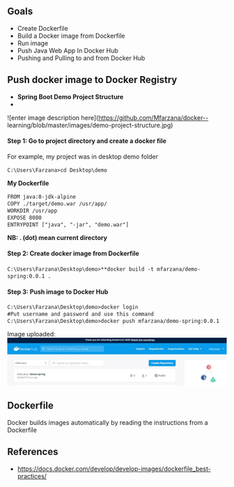 ## Goals
- Create Dockerfile 
- Build a Docker image from Dockerfile
- Run image
-  Push Java Web App In Docker Hub
- Pushing and Pulling to and from Docker Hub

## Push docker image to Docker Registry
- **Spring Boot Demo Project Structure** 
- 
![enter image description here](https://github.com/Mfarzana/docker-- learning/blob/master/images/demo-project-structure.jpg)

#### Step 1: Go to project directory and create a docker file 
 For example, my project was in desktop demo folder
  ```
  C:\Users\Farzana>cd Desktop\demo
  ```
  **My  Dockerfile** 
	
	FROM java:8-jdk-alpine
	COPY ./target/demo.war /usr/app/
	WORKDIR /usr/app
	EXPOSE 8080
	ENTRYPOINT ["java", "-jar", "demo.war"]
	
 **NB:  . (dot) mean current directory** 
####  Step 2: Create docker image from Dockerfile
 ```
 C:\Users\Farzana\Desktop\demo>**docker build -t mfarzana/demo-spring:0.0.1 . 
 ```

#### Step 3: Push image to Docker Hub
```
C:\Users\Farzana\Desktop\demo>docker login 
#Put username and password and use this command
C:\Users\Farzana\Desktop\demo>docker push mfarzana/demo-spring:0.0.1
 ```
 Image  uploaded: ![](https://github.com/Mfarzana/docker-learning/blob/master/images/demo-spring-dockerhub.jpg)
  


## Dockerfile
Docker builds images automatically by reading the instructions from a Dockerfile


## References
- https://docs.docker.com/develop/develop-images/dockerfile_best-practices/

<!--stackedit_data:
eyJoaXN0b3J5IjpbLTE2MjAwMTI0NDQsNjIwNzI5OTA2LDEzNT
ExNjI3ODksMTAzMjExMjc1MywtMTEwMzA3NDY3NywtNzcxNzA0
Mzg4LC0yMDk2MzIyODM2LDEzNzMxMDA2NTYsLTIxMTQxNDc3MD
IsODEyNjg3Mzk2LDc1Njc1NjE5NywtMjA3MzgwMjMxNiwxMjQ4
NDA0OTgzLDYyMzA0MDYzMyw4MTQwOTU5OTYsMTIzODU0Njc2LC
0xMzA1NDAxNzgzLC0zNTY0NDIwMzgsNDIyNTUwMjldfQ==
-->